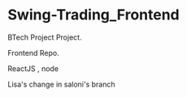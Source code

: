 # Swing-Trading_Frontend

BTech Project Project. 

Frontend Repo.

ReactJS , node

Lisa's change in saloni's branch